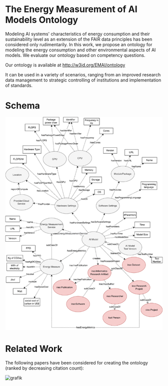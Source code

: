 # The Energy Measurement of AI Models Ontology
Modeling AI systems' characteristics of energy consumption and their sustainability level as an extension of the FAIR data principles has been considered only rudimentarily. In this work, we propose an ontology for modeling the energy consumption and other environmental aspects of AI models. We evaluate our ontology based on competency questions.

Our ontology is available at http://w3id.org/EMAI/ontology

It can be used in a variety of scenarios, ranging from an improved research data management to strategic controlling of institutions and implementation of standards.

# Schema
![grafik](Green-AI-Ontology-Schema.png)

# Related Work
The following papers have been considered for creating the ontology (ranked by decreasing citation count):

![grafik](https://user-images.githubusercontent.com/5419543/156885466-1be3b3c5-750d-4a91-9265-29e8c577d2e1.png)
